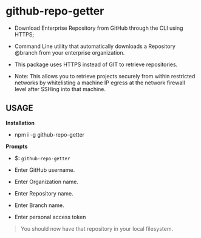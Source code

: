 # github-repo-getter

* Download Enterprise Repository from GitHub through the CLI using HTTPS;

* Command Line utility that automatically downloads a Repository @branch from your enterprise organization. 

* This package uses HTTPS instead of GIT to retrieve repositories. 

* Note: This allows you to retrieve projects securely from within restricted networks by whitelisting a machine IP egress at the network firewall level after SSHing into that machine.

## USAGE

**Installation**

* npm i -g github-repo-getter

**Prompts**

* <user>$: `github-repo-getter`

* Enter GitHub username.

* Enter Organization name.

* Enter Repository name.

* Enter Branch name.

* Enter personal access token

> You should now have that repository in your local filesystem.
